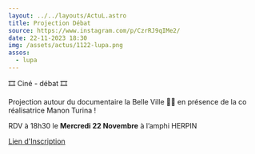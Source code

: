 ```yaml
---
layout: ../../layouts/ActuL.astro
title: Projection Débat
source: https://www.instagram.com/p/CzrRJ9qIMe2/
date: 22-11-2023 18:30
img: /assets/actus/1122-lupa.png
assos:
  - lupa
---
```


🎞️ Ciné - débat 🎞️

Projection autour du documentaire la Belle Ville 🌆🌱 en présence de la co réalisatrice Manon Turina !

RDV à 18h30 le __Mercredi 22 Novembre__ à l’amphi HERPIN

[Lien d'Inscription](https://docs.google.com/forms/d/e/1FAIpQLSfNs3znyzpWs38dH96-qgc7sinBGrZScvvr_u7apWUgQ-vJfQ/viewform)